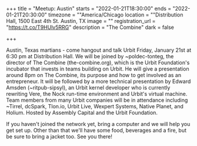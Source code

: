+++
title = "Meetup: Austin"
starts = "2022-01-21T18:30:00"
ends = "2022-01-21T20:30:00"
timezone = ""America/Chicago
location = ""Distribution Hall, 1500 East 4th St. Austin, TX
image = ""
registration_url = "https://t.co/T9HUlv5RRG"
description = "The Combine"
dark = false

+++

Austin, Texas martians - come hangout and talk Urbit Friday, January 21st at 6:30 pm at Distribution Hall. We will be joined by ~poldec-tonteg, the director of The Combine (the-combine.org), which is the Urbit Foundation's incubator that invests in teams building on Urbit. He will give a presentation around 8pm on The Combine, its purpose and how to get involved as an entrepreneur. It will be followed by a more technical presentation by Edward Amsden (~ritpub-sipsyl), an Urbit kernel developer who is currently rewriting Vere, the Nock run-time environment and Urbit's virtual machine. Team members from many Urbit companies will be in attendance including ~Tirrel, dcSpark, Tlon.io, Urbit Live, Wexpert Systems, Native Planet, and Holium. Hosted by Assembly Capital and the Urbit Foundation.

If you haven't joined the network yet, bring a computer and we will help you get set up. Other than that we'll have some food, beverages and a fire, but be sure to bring a jacket too. See you there!
